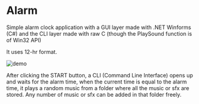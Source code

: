 # Alarm

Simple alarm clock application with a GUI layer made with .NET Winforms (C#) and the CLI layer made with raw C (though the PlaySound function is of Win32 API)

It uses 12-hr format.

![demo](https://user-images.githubusercontent.com/46285633/169649351-da34bc07-35dc-401b-993d-fec7a3516559.PNG)

After clicking the START button, a CLI (Command Line Interface) opens up and waits for the alarm time, when the current time is equal to the alarm time,
it plays a random music from a folder where all the music or sfx are stored. Any number of music or sfx can be added in that folder freely.
